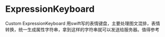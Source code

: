 # ExpressionKeyboard
Custom ExpressionKeyboard
用swift写的表情键盘，主要处理图文混排，表情转换，统一生成属性字符串，拿到这样的字符串就可以发送给服务器。值得参考
